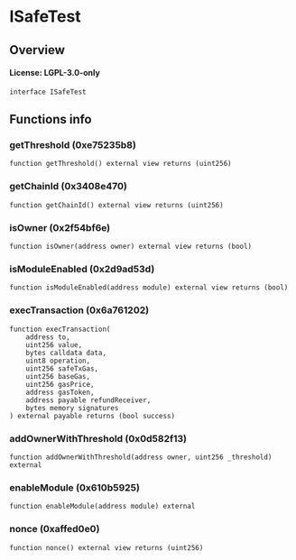 # ISafeTest

## Overview

#### License: LGPL-3.0-only

```solidity
interface ISafeTest
```


## Functions info

### getThreshold (0xe75235b8)

```solidity
function getThreshold() external view returns (uint256)
```


### getChainId (0x3408e470)

```solidity
function getChainId() external view returns (uint256)
```


### isOwner (0x2f54bf6e)

```solidity
function isOwner(address owner) external view returns (bool)
```


### isModuleEnabled (0x2d9ad53d)

```solidity
function isModuleEnabled(address module) external view returns (bool)
```


### execTransaction (0x6a761202)

```solidity
function execTransaction(
    address to,
    uint256 value,
    bytes calldata data,
    uint8 operation,
    uint256 safeTxGas,
    uint256 baseGas,
    uint256 gasPrice,
    address gasToken,
    address payable refundReceiver,
    bytes memory signatures
) external payable returns (bool success)
```


### addOwnerWithThreshold (0x0d582f13)

```solidity
function addOwnerWithThreshold(address owner, uint256 _threshold) external
```


### enableModule (0x610b5925)

```solidity
function enableModule(address module) external
```


### nonce (0xaffed0e0)

```solidity
function nonce() external view returns (uint256)
```

